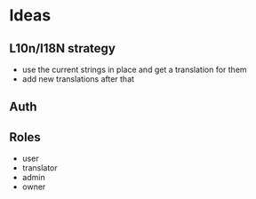 # Ideas

## L10n/I18N strategy

- use the current strings in place and get a translation for them
- add new translations after that

## Auth

## Roles

- user
- translator
- admin
- owner
